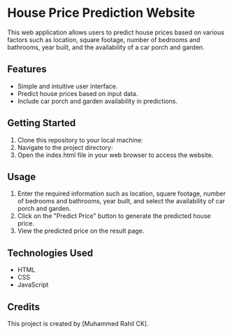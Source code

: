 # House Price Prediction Website

This web application allows users to predict house prices based on various factors such as location, square footage, number of bedrooms and bathrooms, year built, and the availability of a car porch and garden.

## Features

- Simple and intuitive user interface.
- Predict house prices based on input data.
- Include car porch and garden availability in predictions.

## Getting Started

1. Clone this repository to your local machine:
2. Navigate to the project directory:
3. Open the index.html file in your web browser to access the website.

## Usage

1. Enter the required information such as location, square footage, number of bedrooms and bathrooms, year built, and select the availability of car porch and garden.
2. Click on the "Predict Price" button to generate the predicted house price.
3. View the predicted price on the result page.

## Technologies Used

- HTML
- CSS
- JavaScript

## Credits

This project is created by [Muhammed Rahil CK].

